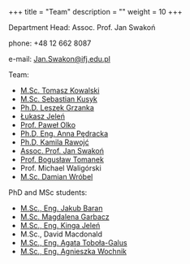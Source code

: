 +++
title = "Team"
description = ""
weight = 10
+++

Department Head: Assoc. Prof. Jan Swakoń

phone: +48 12 662 8087

e-mail: Jan.Swakon@ifj.edu.pl


Team:

  * [M.Sc. Tomasz Kowalski](https://www.ifj.edu.pl/phone/ed_person.php?id=1149&lang=en)
  * [M.Sc. Sebastian Kusyk](https://www.ifj.edu.pl/phone/ed_person.php?id=1146&lang=en)
  * [Ph.D. Leszek Grzanka](https://www.ifj.edu.pl/phone/ed_person.php?id=141&lang=en)
  * [Łukasz Jeleń](https://www.ifj.edu.pl/phone/ed_person.php?id=1035&ng=en)
  * [Prof. Paweł Olko](https://www.ifj.edu.pl/phone/ed_person.php?id=382&lang=en)
  * [Ph.D, Eng. Anna Pędracka](https://www.ifj.edu.pl/phone/ed_person.php?id=673&lang=en)
  * [Ph.D, Kamila Rawojć](https://www.ifj.edu.pl/phone/ed_person.php?id=1066&lang=en)
  * [Assoc. Prof. Jan Swakoń](https://www.ifj.edu.pl/phone/ed_person.php?id=497&lang=en)
  * [Prof. Bogusław Tomanek](https://www.ifj.edu.pl/phone/ed_person.php?id=717&lang=en)
  * Prof. Michael Waligórski
  * [M.Sc. Damian Wróbel](https://www.ifj.edu.pl/phone/ed_person.php?id=1148&lang=en)
  
PhD and MSc students:

  * [M.Sc., Eng. Jakub Baran](https://www.ifj.edu.pl/phone/ed_person.php?id=960&lang=en)
  * [M.Sc. Magdalena Garbacz](https://www.ifj.edu.pl/phone/ed_person.php?id=926&lang=en)
  * [M.Sc., Eng. Kinga Jeleń](https://www.ifj.edu.pl/phone/ed_person.php?id=924&ng=en)
  * M.Sc., David Macdonald
  * [M.Sc., Eng. Agata Toboła-Galus](https://www.ifj.edu.pl/phone/ed_person.php?id=833&lang=en)
  * [M.Sc., Eng. Agnieszka Wochnik](https://www.ifj.edu.pl/phone/ed_person.php?id=925&lang=en)
